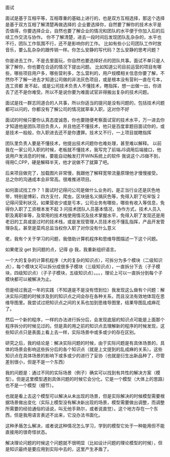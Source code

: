 面试

面试是基于互相平等，互相尊重的基础上进行的，也是双方互相选择，那这个选择是基于双方互相了解清楚再做选择的
企业要选择你，自然要了解你的技术水平是否值得，你要选择企业，自然也要了解企业的情况和团队的水平便于你加入后的后续工作交流与协作。
你不了解清楚，进去一段时间后发现团队乱杂杂的，水平也不行，团队工作氛围不行，还不是影响你的工作。
比如有些小公司团队工作时放音乐，要么乱杂杂的跟传销一样。你怎么安静的写代码？怎么安静的思考问题？

你是进去工作，不是去里面玩，你自然也要选择好点的团队共事。面试不单只是人家了解你，你也要在合适的情况下提出问题。
比如知道公司目前运营的项目有哪些，哪些项目用户多，哪些营利多，怎么营利的，用户规模相关信息你要了解，不然你不了解一进去才知道公司做的非法灰色项目，或是根本没有营利一直在亏本，连工资都 发不起，或是公司技术负责人不懂技术，瞎指挥，想一出做一出，你进去了还不是你难受。所以不是说你要为难面试官非得搬出复杂的技术问题。

面试是找一群志同道合的人共事，所以你适当的提问是没有问题的，包括技术问题都可以问的，你都没有了解公司的情况就草率入职，这对你不好

面试的时候只要你认真态度诚恳，你也要随便考察面试官的技术水平，万一进去你才知道他是团队项目负责人，并且他还不懂技术，他只是百度拿题目面试你的，或是技术一般般，你入职进去还不是你遭罪。技术又不行，一上项目就瞎指挥

团队里负责人要是不懂技术，他提出技术问题你也难处理，甚至难以解释。
以前我在一家公司入职的时候，老板就不懂技术，我写完了前端JS调用后端接口，他说用户发消息的时候，要能自动触发打开WIN系统上的软件
我说这个JS做不到，得用C,CPP，硬是解释半天，他才说做不了就算了吧。

后来项目做完了，加载图片非常慢，我跟他了解释宽带流量原理他才慢慢接受。
总之你的沟通成本会非常高。很难推进项目。



如何面试找工作？
1 面试时记得问公司是做什么业务的，是正当行业还是灰色地带，特别是博彩，四方支付，爬虫，区块链名义搞灰色等，免得入职了吃牢饭
2 记得问营利状况，如果营收少或是亏本，公司业务有哪些，哪些有收入等信息，免得你入职了工资根本发不起
3 问技术团队人员基本情况，协作方式，技术人员入职及离职率等，及常用的技术栈使用情况及技术掌握水平，免得入职了发现还是用老旧的工具或是过时的技术栈，或是发现管理人员技术也不懂乱指挥，产品开发管理杂乱，甚至是菜鸡总监当权你入职了对你没有什么意义


佬，我有个关于学习的问题，我借助计算机程序和思维导图描述一下这个问题。

如果佬没 get 到问题的点，记得 @ 我，我重新组织语言。

一个大的复杂的计算机程序（大的复杂的知识点），可拆分为多个模块（二级知识点），每个模块又可以拆分成很多子模块（三级知识点），一直拆分下去（子子模块，四级知识点）（子子子模块，五级知识点）。。。，理论上可以一直拆分到每个子模块都可以被解决为止。

但是经过我这一年的实践（不知道是不是没有悟到位）我发现这么做有个问题：解决实际问题的时候涉及到的知识点之间会存在各种关系，而且没法有效地体现在思维导图里。我尝试过把知识点之间的关系也加到思维导图里，结果导图乱成麻花了。

然后一个新的程序，一样的办法进行拆分后，会发现底层的知识点可能是上面那个程序拆分的时候见过的。但是真的用之前的知识点去理解新的程序的时候发现，这些知识点只是表面上看上去一样，实际场景中或多或少的存在区别。

研究之后，我的结论是：解决实际问题的时候，由于实际问题是有具体场景的，具体的场景会影响这些拆分后的各个知识点（就是上文提到的乱成麻的关系）。这些知识点在具体场景的影响下或多或少的进行了妥协（也就是衍生出新品种了，尽管差别很小，但是不是一个东西）

我的问题是：通过不同的实际场景（例子）确实可以找到有共性的解决方案（模型）。但是这里模型遇到具体问题的时候它会分化，它是一个模型（大体上的思路）也不是一个模型（细节）。

也就是看上去这个模型可以解决从未出现的场景，但是实际解决的时候模型需要根据场景做出变化（实际上模型没有解决新出现的场景，模型需要做出调整，而调整所需要的经验通俗的话说，叫无他手熟尔，或者说直觉）。这个地方存在一个东西，但是我用语言表述不出来，它没办法书面化。

这种矛盾怎么解决，或者说这种情况怎么学习，学到的模型它处于一种能用但不能直接用的很奇怪状态。

解决理论问题的时候这个问题就不很明显（比如设计问题的理论模型的时候），但是知识最终是要应用到实际中去的，这里产生矛盾了。
